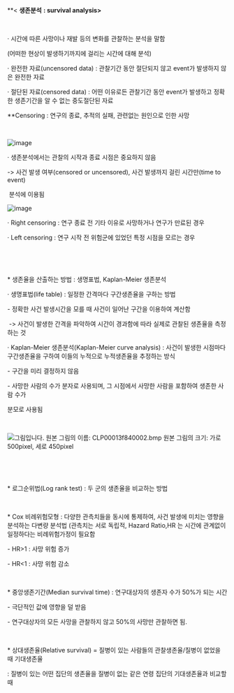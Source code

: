 **< **생존분석** **: survival analysis>**

​    

· 시간에 따른 사망이나 재발 등의 변화를 관찰하는 분석을 말함

  (어떠한 현상이 발생하기까지에 걸리는 시간에 대해 분석)

· 완전한 자료(uncensored data) : 관찰기간 동안 절단되지 않고 event가 발생하지 않은 완전한 자료

· 절단된 자료(censored data) : 어떤 이유로든 관찰기간 동안 event가 발생하고 정확한 생존기간을 알 수 없는 중도절단된 자료

  **Censoring : 연구의 종료, 추적의 실패, 관련없는 원인으로 인한 사망

​    

![image](https://user-images.githubusercontent.com/78076248/125890421-c228c48b-f3df-40b0-bb51-3a01f36260e7.png)

· 생존분석에서는 관찰의 시작과 종료 시점은 중요하지 않음

   -> 사건 발생 여부(censored or uncensored), 사건 발생까지 걸린 시간만(time to event) 

​      분석에 이용됨

![image](https://user-images.githubusercontent.com/78076248/125890429-0154c921-1d36-4e27-99fc-2b2cf3a56ff9.png)
​    

· Right censoring : 연구 종료 전 기타 이유로 사망하거나 연구가 만료된 경우

· Left censoring : 연구 시작 전 위험군에 있었던 특정 시점을 모르는 경우 

​    

​    

\* 생존율을 산출하는 방법 : 생명표법, Kaplan-Meier 생존분석

· 생명표법(life table) : 일정한 간격마다 구간생존율을 구하는 방법

 \- 정확한 사건 발생시간을 모를 때 사건이 일어난 구간을 이용하여 계산함

​     -> 사건이 발생한 간격을 파악하여 시간이 경과함에 따라 실제로 관찰된 생존율을 측정하는 것

 

· Kaplan-Meier 생존분석(Kaplan-Meier curve analysis) : 사건이 발생한 시점마다 구간생존율을 구하여 이들의 누적으로 누적생존율을 추정하는 방식

 \- 구간을 미리 결정하지 않음

 \- 사망한 사람의 수가 분자로 사용되며, 그 시점에서 사망한 사람을 포함하여 생존한 사람 수가 

   분모로 사용됨

​    

  ![그림입니다.  원본 그림의 이름: CLP00013f840002.bmp  원본 그림의 크기: 가로 500pixel, 세로 450pixel](file:///C:\Users\USER01\AppData\Local\Temp\Hnc\BinData\EMB00006510181c.bmp)  

​    

​    

\* 로그순위법(Log rank test) : 두 군의 생존율을 비교하는 방법

​    

\* Cox 비례위험모형 : 다양한 관측치들을 동시에 통제하여, 사건 발생에 미치는 영향을 분석하는 다변량 분석법 (관측치는 서로 독립적, Hazard Ratio,HR 는 시간에 관계없이 일정하다는 비례위험가정이 필요함

 \- HR>1 : 사망 위험 증가

 \- HR<1 : 사망 위험 감소

​    

\* 중앙생존기간(Median survival time) : 연구대상자의 생존자 수가 50%가 되는 시간

 \- 극단적인 값에 영향을 덜 받음

 \- 연구대상자의 모든 사망을 관찰하지 않고 50%의 사망만 관찰하면 됨.

​    

\* 상대생존율(Relative survival) = 질병이 있는 사람들의 관찰생존율/질병이 없었을 때 기대생존율

   : 질병이 있는 어떤 집단의 생존율을 질병이 없는 같은 연령 집단의 기대생존율과 비교할 때

​    
